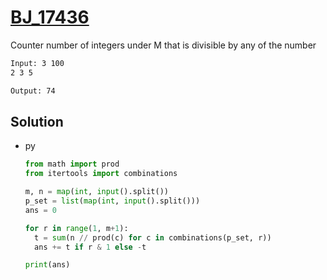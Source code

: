 # [BJ_17436](https://acmicpc.net/problem/17436)

Counter number of integers under M that is divisible by any of the number

```txt
Input: 3 100
2 3 5

Output: 74
```

## Solution

* py

  ```py
  from math import prod
  from itertools import combinations

  m, n = map(int, input().split())
  p_set = list(map(int, input().split()))
  ans = 0

  for r in range(1, m+1):
    t = sum(n // prod(c) for c in combinations(p_set, r))
    ans += t if r & 1 else -t

  print(ans)
  ```
